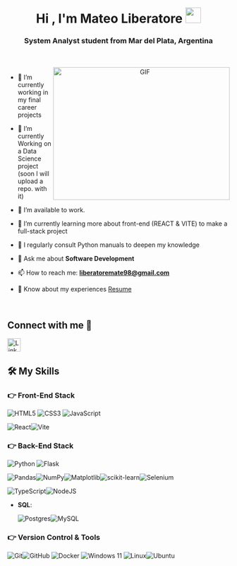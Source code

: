 
<h1 align="center">Hi , I'm Mateo Liberatore <img src="https://media.giphy.com/media/hvRJCLFzcasrR4ia7z/giphy.gif" width="35"></h1>

<h3 align="center">System Analyst student from Mar del Plata, Argentina</h3>

<br>
<br>

<a target="_blank" align="center">
  <img align="right" top="500" height="300" width="400" alt="GIF" src="https://media.giphy.com/media/SWoSkN6DxTszqIKEqv/giphy.gif">
</a>

- 🔭 I’m currently working in my final career projects

- 🌱 I’m currently Working on a Data Science project (soon I will upload a repo. with it)

- 🤝 I’m available to work.

- 🌱 I’m currently learning more about front-end (REACT & VITE) to make a full-stack project

- 📝 I regularly consult Python manuals to deepen my knowledge

- 💬 Ask me about **Software Development**

- 📫 How to reach me: **liberatoremate98@gmail.com**

- 📄 Know about my experiences <a href="https://github.com/MateoLiberatore/MateoLiberatore/blob/main/Mateo-Liberatore-cv.pdf" target="blank">Resume</a>
<br/>

## Connect with me 🤝 </h3>

<a href="https://www.linkedin.com/in/mateo-liberatore">
<img src="https://img.shields.io/badge/LinkedIn-%231DA1F2.svg?style=for-the-badge&logo=linkedin&logoColor=white" alt="LinkedIn" height="30"/>
</a>
<br/>

## 🛠️ My Skills


### 👉 Front-End Stack

![HTML5](https://img.shields.io/badge/HTML5%20-%23E34F26.svg?style=for-the-badge&logo=html5&logoColor=white)
![CSS3](https://img.shields.io/badge/CSS%20-%231572B6.svg?style=for-the-badge&logo=css3&logoColor=white)
![JavaScript](https://img.shields.io/badge/JavaScript%20-%23F7DF1E.svg?style=for-the-badge&logo=javascript&logoColor=black)

![React](https://img.shields.io/badge/react-%2320232a.svg?style=for-the-badge&logo=react&logoColor=%2361DAFB)![Vite](https://img.shields.io/badge/vite-%23646CFF.svg?style=for-the-badge&logo=vite&logoColor=white)
 

  
### 👉 Back-End Stack

![Python](https://img.shields.io/badge/python-3670A0?style=for-the-badge&logo=python&logoColor=ffdd54) ![Flask](https://img.shields.io/badge/flask-%23000.svg?style=for-the-badge&logo=flask&logoColor=white)

![Pandas](https://img.shields.io/badge/pandas-%23150458.svg?style=for-the-badge&logo=pandas&logoColor=white)![NumPy](https://img.shields.io/badge/numpy-%23013243.svg?style=for-the-badge&logo=numpy&logoColor=white)![Matplotlib](https://img.shields.io/badge/Matplotlib-%23ffffff.svg?style=for-the-badge&logo=Matplotlib&logoColor=black)![scikit-learn](https://img.shields.io/badge/scikit--learn-%23F7931E.svg?style=for-the-badge&logo=scikit-learn&logoColor=white)![Selenium](https://img.shields.io/badge/-selenium-%43B02A?style=for-the-badge&logo=selenium&logoColor=white)
  
![TypeScript](https://img.shields.io/badge/typescript-%23007ACC.svg?style=for-the-badge&logo=typescript&logoColor=white)![NodeJS](https://img.shields.io/badge/node.js-6DA55F?style=for-the-badge&logo=node.js&logoColor=white)

- **SQL**:
  
  ![Postgres](https://img.shields.io/badge/postgres-%23316192.svg?style=for-the-badge&logo=postgresql&logoColor=white)![MySQL](https://img.shields.io/badge/mysql-4479A1.svg?style=for-the-badge&logo=mysql&logoColor=white)
### 👉 Version Control & Tools

![Git](https://img.shields.io/badge/git-%23F05033.svg?style=for-the-badge&logo=git&logoColor=white)![GitHub](https://img.shields.io/badge/github-%23121011.svg?style=for-the-badge&logo=github&logoColor=white)
![Docker](https://img.shields.io/badge/docker-%230db7ed.svg?style=for-the-badge&logo=docker&logoColor=white)
![Windows 11](https://img.shields.io/badge/Windows%2011-%230079d5.svg?style=for-the-badge&logo=Windows%2011&logoColor=white) ![Linux](https://img.shields.io/badge/Linux-FCC624?style=for-the-badge&logo=linux&logoColor=black)![Ubuntu](https://img.shields.io/badge/Ubuntu-E95420?style=for-the-badge&logo=ubuntu&logoColor=white)

  



